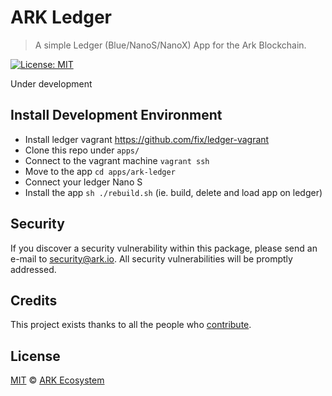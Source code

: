 # ARK Ledger

> A simple Ledger (Blue/NanoS/NanoX) App for the Ark Blockchain.

[![License: MIT](https://badgen.now.sh/badge/license/MIT/green)](https://opensource.org/licenses/MIT)

Under development

## Install Development Environment

-   Install ledger vagrant https://github.com/fix/ledger-vagrant
-   Clone this repo under `apps/`
-   Connect to the vagrant machine `vagrant ssh`
-   Move to the app `cd apps/ark-ledger`
-   Connect your ledger Nano S
-   Install the app `sh ./rebuild.sh` (ie. build, delete and load app on ledger)

## Security

If you discover a security vulnerability within this package, please send an e-mail to security@ark.io. All security vulnerabilities will be promptly addressed.

## Credits

This project exists thanks to all the people who [contribute](../../contributors).

## License

[MIT](LICENSE) © [ARK Ecosystem](https://ark.io)
